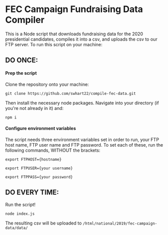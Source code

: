 # FEC Campaign Fundraising Data Compiler

This is a Node script that downloads fundraising data for the 2020 presidential candidates, compiles it into a csv, and uploads the csv to our FTP server. To run this script on your machine:

## DO ONCE:

#### Prep the script

Clone the repository onto your machine:

`git clone https://github.com/swhart22/compile-fec-data.git`

Then install the necessary node packages. Navigate into your directory (if you're not already in it) and:

`npm i`

#### Configure environment variables

The script needs three environment variables set in order to run, your FTP host name, FTP user name and FTP password. To set each of these, run the following commands, WITHOUT the brackets:

`export FTPHOST={hostname}`

`export FTPUSER={your username}`

`export FTPPASS={your password}`

## DO EVERY TIME:

Run the script!

`node index.js`

The resulting csv will be uploaded to `/html/national/2019/fec-campaign-data/data/`



